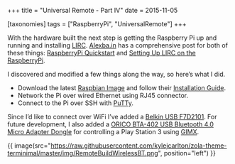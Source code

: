 +++
title = "Universal Remote - Part IV"
date = 2015-11-05

[taxonomies]
tags = ["RaspberryPi", "UniversalRemote"]
+++



With the hardware built the next step is getting the Raspberry Pi up and running and installing [LIRC](http://www.lirc.org/). [Alexba.in](http://alexba.in/) has a comprehensive post for both of these things: [RaspberryPi Quickstart](http://alexba.in/blog/2013/01/04/raspberrypi-quickstart/) and [Setting Up LIRC on the RaspberryPi](http://alexba.in/blog/2013/01/06/setting-up-lirc-on-the-raspberrypi/). 

I discovered and modified a few things along the way, so here’s what I did.

- Download the latest [Raspbian Image](https://www.raspberrypi.org/downloads/raspbian/) and follow their [Installation Guide](https://www.raspberrypi.org/documentation/installation/installing-images/README.md).
- Network the Pi over wired Ethernet using RJ45 connector.
- Connect to the Pi over SSH with [PuTTy](http://www.putty.org/).

Since I’d like to connect over WiFi I’ve added a [Belkin USB F7D2101](https://www.belkin.com/us/support-product?pid=01t80000002G16OAAS). For future development, I also added a [ORICO BTA-402 USB Bluetooth 4.0 Micro Adapter Dongle](https://www.amazon.com/ORICO-Bluetooth-Adapter-Windows-Consumption/dp/B01827IICO) for controlling a Play Station 3 using [GIMX](https://gimx.fr/wiki/index.php?title=Main_Page).

{{ image(src="https://raw.githubusercontent.com/kylejcarlton/zola-theme-terminimal/master/img/RemoteBuildWirelessBT.png", position="left") }}

